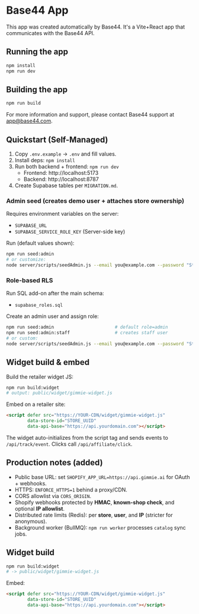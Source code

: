 # Base44 App


This app was created automatically by Base44.
It's a Vite+React app that communicates with the Base44 API.

## Running the app

```bash
npm install
npm run dev
```

## Building the app

```bash
npm run build
```

For more information and support, please contact Base44 support at app@base44.com.
## Quickstart (Self-Managed)

1) Copy `.env.example` → `.env` and fill values.
2) Install deps: `npm install`
3) Run both backend + frontend: `npm run dev`
   - Frontend: http://localhost:5173
   - Backend:  http://localhost:8787
4) Create Supabase tables per `MIGRATION.md`.


### Admin seed (creates demo user + attaches store ownership)

Requires environment variables on the server:
- `SUPABASE_URL`
- `SUPABASE_SERVICE_ROLE_KEY` (Server-side key)

Run (default values shown):
```bash
npm run seed:admin
# or customize:
node server/scripts/seedAdmin.js --email you@example.com --password "StrongPass!1" --storeDomain demo.gimmie.ai
```

### Role-based RLS
Run SQL add-on after the main schema:
- `supabase_roles.sql`

Create an admin user and assign role:
```bash
npm run seed:admin                       # default role=admin
npm run seed:admin:staff                 # creates staff user
# or custom:
node server/scripts/seedAdmin.js --email you@example.com --password "StrongPass!1" --storeDomain demo.gimmie.ai --role admin
```


## Widget build & embed

Build the retailer widget JS:
```bash
npm run build:widget
# output: public/widget/gimmie-widget.js
```

Embed on a retailer site:
```html
<script defer src="https://YOUR-CDN/widget/gimmie-widget.js"
        data-store-id="STORE_UUID"
        data-api-base="https://api.yourdomain.com"></script>
```

The widget auto-initializes from the script tag and sends events to `/api/track/event`. Clicks call `/api/affiliate/click`.

## Production notes (added)
- Public base URL: set `SHOPIFY_APP_URL=https://api.gimmie.ai` for OAuth + webhooks.
- HTTPS: `ENFORCE_HTTPS=1` behind a proxy/CDN.
- CORS allowlist via `CORS_ORIGIN`.
- Shopify webhooks protected by **HMAC**, **known-shop check**, and optional **IP allowlist**.
- Distributed rate limits (Redis): per **store**, **user**, and **IP** (stricter for anonymous).
- Background worker (BullMQ): `npm run worker` processes `catalog` sync jobs.

## Widget build
```bash
npm run build:widget
# -> public/widget/gimmie-widget.js
```
Embed:
```html
<script defer src="https://YOUR-CDN/widget/gimmie-widget.js"
        data-store-id="STORE_UUID"
        data-api-base="https://api.yourdomain.com"></script>
```

